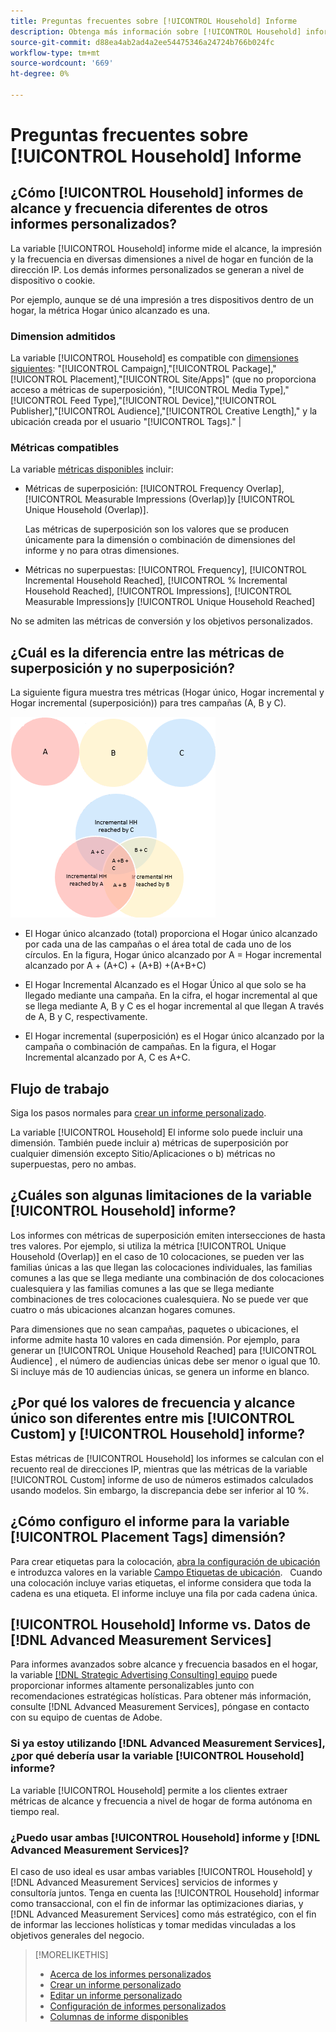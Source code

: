 ```yaml
---
title: Preguntas frecuentes sobre [!UICONTROL Household] Informe
description: Obtenga más información sobre [!UICONTROL Household] informe, incluida su diferencia con respecto a otros informes y solución de problemas.
source-git-commit: d88ea4ab2ad4a2ee54475346a24724b766b024fc
workflow-type: tm+mt
source-wordcount: '669'
ht-degree: 0%

---
```


# Preguntas frecuentes sobre [!UICONTROL Household] Informe

## ¿Cómo [!UICONTROL Household] informes de alcance y frecuencia diferentes de otros informes personalizados?

La variable [!UICONTROL Household] informe mide el alcance, la impresión y la frecuencia en diversas dimensiones a nivel de hogar en función de la dirección IP. Los demás informes personalizados se generan a nivel de dispositivo o cookie.

Por ejemplo, aunque se dé una impresión a tres dispositivos dentro de un hogar, la métrica Hogar único alcanzado es una.

### Dimension admitidos

La variable [!UICONTROL Household] es compatible con [dimensiones siguientes](/help/dsp/reports/report-columns.md): &quot;[!UICONTROL Campaign],&quot;[!UICONTROL Package],&quot;[!UICONTROL Placement],&quot;[!UICONTROL Site/Apps]&quot; (que no proporciona acceso a métricas de superposición), &quot;[!UICONTROL Media Type],&quot;[!UICONTROL Feed Type],&quot;[!UICONTROL Device],&quot;[!UICONTROL Publisher],&quot;[!UICONTROL Audience],&quot;[!UICONTROL Creative Length],&quot; y la ubicación creada por el usuario &quot;[!UICONTROL Tags].&quot; |

### Métricas compatibles

La variable [métricas disponibles](/help/dsp/reports/report-columns.md) incluir:

* Métricas de superposición: [!UICONTROL Frequency Overlap], [!UICONTROL Measurable Impressions (Overlap)]y [!UICONTROL Unique Household (Overlap)].

   Las métricas de superposición son los valores que se producen únicamente para la dimensión o combinación de dimensiones del informe y no para otras dimensiones. <!-- For example, it might show the ?? -->

* Métricas no superpuestas: [!UICONTROL Frequency], [!UICONTROL Incremental Household Reached], [!UICONTROL % Incremental Household Reached], [!UICONTROL Impressions], [!UICONTROL Measurable Impressions]y [!UICONTROL Unique Household Reached]

No se admiten las métricas de conversión y los objetivos personalizados.

## ¿Cuál es la diferencia entre las métricas de superposición y no superposición?

La siguiente figura muestra tres métricas (Hogar único, Hogar incremental y Hogar incremental (superposición)) para tres campañas (A, B y C).

![Ilustración de las métricas de superposición de hogares](/help/dsp/assets/household-overlap-metrics-illustration.png "Ilustración de las métricas de superposición de hogares")

* El Hogar único alcanzado (total) proporciona el Hogar único alcanzado por cada una de las campañas o el área total de cada uno de los círculos. En la figura, Hogar único alcanzado por A = Hogar incremental alcanzado por A + (A+C) + (A+B) +(A+B+C)

* El Hogar Incremental Alcanzado es el Hogar Único al que solo se ha llegado mediante una campaña. En la cifra, el hogar incremental al que se llega mediante A, B y C es el hogar incremental al que llegan A través de A, B y C, respectivamente.

* El Hogar incremental (superposición) es el Hogar único alcanzado por la campaña o combinación de campañas. En la figura, el Hogar Incremental alcanzado por A, C es A+C.

## Flujo de trabajo

Siga los pasos normales para [crear un informe personalizado](report-create.md).

La variable [!UICONTROL Household] El informe solo puede incluir una dimensión. También puede incluir a) métricas de superposición por cualquier dimensión excepto Sitio/Aplicaciones o b) métricas no superpuestas, pero no ambas.

## ¿Cuáles son algunas limitaciones de la variable [!UICONTROL Household] informe? 

Los informes con métricas de superposición emiten intersecciones de hasta tres valores. Por ejemplo, si utiliza la métrica [!UICONTROL Unique Household (Overlap)] en el caso de 10 colocaciones, se pueden ver las familias únicas a las que llegan las colocaciones individuales, las familias comunes a las que se llega mediante una combinación de dos colocaciones cualesquiera y las familias comunes a las que se llega mediante combinaciones de tres colocaciones cualesquiera. No se puede ver que cuatro o más ubicaciones alcanzan hogares comunes.

Para dimensiones que no sean campañas, paquetes o ubicaciones, el informe admite hasta 10 valores en cada dimensión. Por ejemplo, para generar un [!UICONTROL Unique Household Reached] para [!UICONTROL Audience] , el número de audiencias únicas debe ser menor o igual que 10. Si incluye más de 10 audiencias únicas, se genera un informe en blanco.

## ¿Por qué los valores de frecuencia y alcance único son diferentes entre mis [!UICONTROL Custom] y [!UICONTROL Household] informe?

Estas métricas de [!UICONTROL Household] los informes se calculan con el recuento real de direcciones IP, mientras que las métricas de la variable [!UICONTROL Custom] informe de uso de números estimados calculados usando modelos. Sin embargo, la discrepancia debe ser inferior al 10 %.

## ¿Cómo configuro el informe para la variable [!UICONTROL Placement Tags] dimensión?

Para crear etiquetas para la colocación, [abra la configuración de ubicación](/help/dsp/campaign-management/placements/placement-edit.md) e introduzca valores en la variable [Campo Etiquetas de ubicación](/help/dsp/campaign-management/placements/placement-settings.md).
 
Cuando una colocación incluye varias etiquetas, el informe considera que toda la cadena es una etiqueta. El informe incluye una fila por cada cadena única.

## [!UICONTROL Household] Informe vs. Datos de [!DNL Advanced Measurement Services]

Para informes avanzados sobre alcance y frecuencia basados en el hogar, la variable [[!DNL Strategic Advertising Consulting] equipo](/help/dsp/introduction/advanced-measurement-services.md) puede proporcionar informes altamente personalizables junto con recomendaciones estratégicas holísticas. Para obtener más información, consulte [!DNL Advanced Measurement Services], póngase en contacto con su equipo de cuentas de Adobe.

### Si ya estoy utilizando [!DNL Advanced Measurement Services], ¿por qué debería usar la variable [!UICONTROL Household] informe?

La variable [!UICONTROL Household] permite a los clientes extraer métricas de alcance y frecuencia a nivel de hogar de forma autónoma en tiempo real.

### ¿Puedo usar ambas [!UICONTROL Household] informe y [!DNL Advanced Measurement Services]? 

El caso de uso ideal es usar ambas variables [!UICONTROL Household] y [!DNL Advanced Measurement Services] servicios de informes y consultoría juntos. Tenga en cuenta las [!UICONTROL Household] informar como transaccional, con el fin de informar las optimizaciones diarias, y [!DNL Advanced Measurement Services] como más estratégico, con el fin de informar las lecciones holísticas y tomar medidas vinculadas a los objetivos generales del negocio.

>[!MORELIKETHIS]
>
>* [Acerca de los informes personalizados](/help/dsp/reports/report-about.md)
>* [Crear un informe personalizado](/help/dsp/reports/report-create.md)
>* [Editar un informe personalizado](/help/dsp/reports/report-edit.md)
>* [Configuración de informes personalizados](/help/dsp/reports/report-settings.md)
>* [Columnas de informe disponibles](/help/dsp/reports/report-columns.md)


